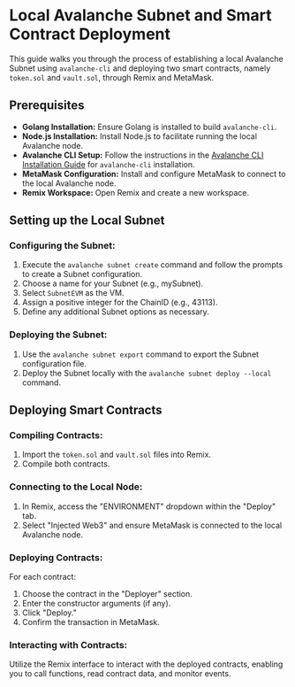# Local Avalanche Subnet and Smart Contract Deployment

This guide walks you through the process of establishing a local Avalanche Subnet using `avalanche-cli` and deploying two smart contracts, namely `token.sol` and `vault.sol`, through Remix and MetaMask.

## Prerequisites
- **Golang Installation:** Ensure Golang is installed to build `avalanche-cli`.
- **Node.js Installation:** Install Node.js to facilitate running the local Avalanche node.
- **Avalanche CLI Setup:** Follow the instructions in the [Avalanche CLI Installation Guide](https://docs.avax.network/tooling/cli-guides/install-avalanche-cli) for `avalanche-cli` installation.
- **MetaMask Configuration:** Install and configure MetaMask to connect to the local Avalanche node.
- **Remix Workspace:** Open Remix and create a new workspace.

## Setting up the Local Subnet

### Configuring the Subnet:

1. Execute the `avalanche subnet create` command and follow the prompts to create a Subnet configuration.
2. Choose a name for your Subnet (e.g., mySubnet).
3. Select `SubnetEVM` as the VM.
4. Assign a positive integer for the ChainID (e.g., 43113).
5. Define any additional Subnet options as necessary.

### Deploying the Subnet:

1. Use the `avalanche subnet export` command to export the Subnet configuration file.
2. Deploy the Subnet locally with the `avalanche subnet deploy --local` command.

## Deploying Smart Contracts

### Compiling Contracts:

1. Import the `token.sol` and `vault.sol` files into Remix.
2. Compile both contracts.

### Connecting to the Local Node:

1. In Remix, access the "ENVIRONMENT" dropdown within the "Deploy" tab.
2. Select "Injected Web3" and ensure MetaMask is connected to the local Avalanche node.

### Deploying Contracts:

For each contract:
1. Choose the contract in the "Deployer" section.
2. Enter the constructor arguments (if any).
3. Click "Deploy."
4. Confirm the transaction in MetaMask.

### Interacting with Contracts:

Utilize the Remix interface to interact with the deployed contracts, enabling you to call functions, read contract data, and monitor events.

